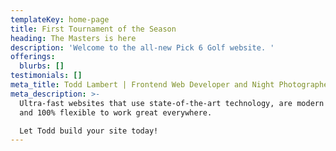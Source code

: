 ```yaml
---
templateKey: home-page
title: First Tournament of the Season
heading: The Masters is here
description: 'Welcome to the all-new Pick 6 Golf website. '
offerings:
  blurbs: []
testimonials: []
meta_title: Todd Lambert | Frontend Web Developer and Night Photographer
meta_description: >-
  Ultra-fast websites that use state-of-the-art technology, are modern designed
  and 100% flexible to work great everywhere.

  Let Todd build your site today!
---
```


